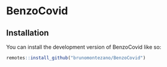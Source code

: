 
<!-- README.md is generated from README.Rmd. Please edit that file -->

# BenzoCovid

<!-- badges: start -->
<!-- badges: end -->

## Installation

You can install the development version of BenzoCovid like so:

``` r
remotes::install_github("brunomontezano/BenzoCovid")
```
